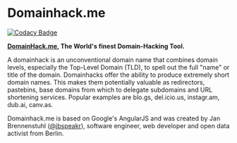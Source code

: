 # Domainhack.me

[![Codacy Badge](https://www.codacy.com/project/badge/163adcc9675a4b9b39bd3abb156795f5)](https://www.codacy.com/public/jbspeakr/domainhack.me.git)

**[DomainHack.me](//www.domainhack.me), The World's finest Domain-Hacking Tool.**

A domainhack is an unconventional domain name that combines domain levels, especially the Top-Level Domain (TLD), to spell out the full "name" or title of the domain. Domainhacks offer the ability to produce extremely short domain names. This makes them potentially valuable as redirectors, pastebins, base domains from which to delegate subdomains and URL shortening services. Popular examples are blo.gs, del.icio.us, instagr.am, dub.ai, canv.as.

Domainhack.me is based on Google's AngularJS and was created by Jan Brennenstuhl ([@jbspeakr](https://www.twitter.com/jbspeakr)), software engineer, web developer and open data activist from Berlin.
